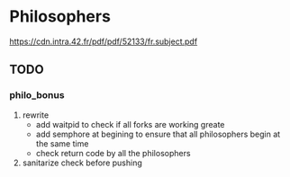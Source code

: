 # Philosophers
https://cdn.intra.42.fr/pdf/pdf/52133/fr.subject.pdf

## TODO

### philo_bonus
1. rewrite
	- add waitpid to check if all forks are working greate
	- add semphore at begining to ensure that all philosophers begin at the same time
	- check return code by all the philosophers
2. sanitarize check before pushing
